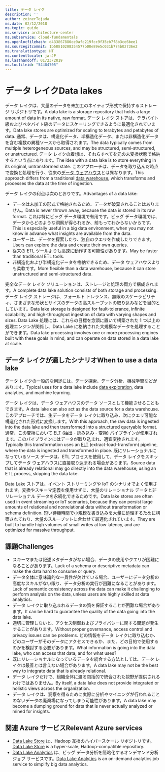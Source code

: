 ```yaml
---
title: データ レイク
description: ''
author: zoinerTejada
ms.date: 02/12/2018
ms.topic: guide
ms.service: architecture-center
ms.subservice: cloud-fundamentals
ms.openlocfilehash: d433867886ce0afc219fcc9f35eb7f8b3ce6bee1
ms.sourcegitcommit: 1b50810208354577b00e89e5c031b774b02736e2
ms.translationtype: HT
ms.contentlocale: ja-JP
ms.lasthandoff: 01/23/2019
ms.locfileid: "54484705"
---
```

# <a name="data-lakes"></a><span data-ttu-id="74851-102">データ レイク</span><span class="sxs-lookup"><span data-stu-id="74851-102">Data lakes</span></span>

<span data-ttu-id="74851-103">データ レイクは、大量のデータを未加工のネイティブ形式で保持するストレージ リポジトリです。</span><span class="sxs-lookup"><span data-stu-id="74851-103">A data lake is a storage repository that holds a large amount of data in its native, raw format.</span></span> <span data-ttu-id="74851-104">データ レイク ストアは、テラバイト級およびペタバイト級のデータにスケーリングできるように最適化されています。</span><span class="sxs-lookup"><span data-stu-id="74851-104">Data lake stores are optimized for scaling to terabytes and petabytes of data.</span></span> <span data-ttu-id="74851-105">通常、データは、構造化データ、半構造化データ、または非構造化データを含む複数の異種ソースから取得されます。</span><span class="sxs-lookup"><span data-stu-id="74851-105">The data typically comes from multiple heterogeneous sources, and may be structured, semi-structured, or unstructured.</span></span> <span data-ttu-id="74851-106">データ レイクの着想は、それらすべてを元の未変換状態で格納するという点にあります。</span><span class="sxs-lookup"><span data-stu-id="74851-106">The idea with a data lake is to store everything in its original, untransformed state.</span></span> <span data-ttu-id="74851-107">このアプローチは、データを取り込んだ時点で変換と処理を行う、従来の[データ ウェアハウス](../relational-data/data-warehousing.md)とは異なります。</span><span class="sxs-lookup"><span data-stu-id="74851-107">This approach differs from a traditional [data warehouse](../relational-data/data-warehousing.md), which transforms and processes the data at the time of ingestion.</span></span>

<span data-ttu-id="74851-108">データ レイクの利点は次のとおりです。</span><span class="sxs-lookup"><span data-stu-id="74851-108">Advantages of a data lake:</span></span>

- <span data-ttu-id="74851-109">データは未加工の形式で格納されるため、データが破棄されることはありません。</span><span class="sxs-lookup"><span data-stu-id="74851-109">Data is never thrown away, because the data is stored in its raw format.</span></span> <span data-ttu-id="74851-110">これは特にビッグ データ環境で有用です。ビッグ データ環境では、データからどのような洞察が得られるか、前もってわからないからです。</span><span class="sxs-lookup"><span data-stu-id="74851-110">This is especially useful in a big data environment, when you may not know in advance what insights are available from the data.</span></span>
- <span data-ttu-id="74851-111">ユーザーは、データを探索したり、独自のクエリを作成したりできます。</span><span class="sxs-lookup"><span data-stu-id="74851-111">Users can explore the data and create their own queries.</span></span>
- <span data-ttu-id="74851-112">従来の ETL ツールよりも高速に動作する可能性があります。</span><span class="sxs-lookup"><span data-stu-id="74851-112">May be faster than traditional ETL tools.</span></span>
- <span data-ttu-id="74851-113">非構造化および半構造化データを格納できるため、データ ウェアハウスよりも柔軟です。</span><span class="sxs-lookup"><span data-stu-id="74851-113">More flexible than a data warehouse, because it can store unstructured and semi-structured data.</span></span>

<span data-ttu-id="74851-114">完全なデータ レイク ソリューションは、ストレージと処理の両方で構成されます。</span><span class="sxs-lookup"><span data-stu-id="74851-114">A complete data lake solution consists of both storage and processing.</span></span> <span data-ttu-id="74851-115">データ レイク ストレージは、フォールト トレランス、無限のスケーラビリティ、さまざまな形状とサイズのデータ​​の高スループットの取り込みなどを目的としています。</span><span class="sxs-lookup"><span data-stu-id="74851-115">Data lake storage is designed for fault-tolerance, infinite scalability, and high-throughput ingestion of data with varying shapes and sizes.</span></span> <span data-ttu-id="74851-116">Data Lake 処理には、これらの目標を念頭に置いて構築された 1 つ以上の処理エンジンが関係し、Data Lake に格納された大規模なデータを処理することができます。</span><span class="sxs-lookup"><span data-stu-id="74851-116">Data lake processing involves one or more processing engines built with these goals in mind, and can operate on data stored in a data lake at scale.</span></span>

## <a name="when-to-use-a-data-lake"></a><span data-ttu-id="74851-117">データ レイクが適したシナリオ</span><span class="sxs-lookup"><span data-stu-id="74851-117">When to use a data lake</span></span>

<span data-ttu-id="74851-118">データ レイクの一般的な用途には、[データ探索](./interactive-data-exploration.md)、データ分析、機械学習などがあります。</span><span class="sxs-lookup"><span data-stu-id="74851-118">Typical uses for a data lake include [data exploration](./interactive-data-exploration.md), data analytics, and machine learning.</span></span>

<span data-ttu-id="74851-119">データ レイクは、データ ウェアハウスのデータ ソースとして機能させることもできます。</span><span class="sxs-lookup"><span data-stu-id="74851-119">A data lake can also act as the data source for a data warehouse.</span></span> <span data-ttu-id="74851-120">このアプローチでは、生データをデータ レイクに取り込み、次にクエリ可能な構造化された形式に変換します。</span><span class="sxs-lookup"><span data-stu-id="74851-120">With this approach, the raw data is ingested into the data lake and then transformed into a structured queryable format.</span></span> <span data-ttu-id="74851-121">通常、この変換において [ELT](../relational-data/etl.md#extract-load-and-transform-elt) (抽出 - 読み込み - 変換) パイプラインが使用されます。このパイプラインにはデータが取り込まれ、適宜変換されます。</span><span class="sxs-lookup"><span data-stu-id="74851-121">Typically this transformation uses an [ELT](../relational-data/etl.md#extract-load-and-transform-elt) (extract-load-transform) pipeline, where the data is ingested and transformed in place.</span></span> <span data-ttu-id="74851-122">既にリレーショナルになっているソース データは、ETL プロセスを使用して、データ レイクをスキップしてデータ ウェアハウスに直接取り込まれる場合があります。</span><span class="sxs-lookup"><span data-stu-id="74851-122">Source data that is already relational may go directly into the data warehouse, using an ETL process, skipping the data lake.</span></span>

<span data-ttu-id="74851-123">Data Lake ストアは、イベント ストリーミングや IoT のシナリオでよく使用されます。変換やスキーマ定義を使用せずに、大量のリレーショナル データと非リレーショナル データを永続化できるためです。</span><span class="sxs-lookup"><span data-stu-id="74851-123">Data lake stores are often used in event streaming or IoT scenarios, because they can persist large amounts of relational and nonrelational data without transformation or schema definition.</span></span> <span data-ttu-id="74851-124">短い待機時間で小規模な書き込みを大量に処理するために構築されており、大量のスループットに合わせて最適化されています。</span><span class="sxs-lookup"><span data-stu-id="74851-124">They are built to handle high volumes of small writes at low latency, and are optimized for massive throughput.</span></span>

## <a name="challenges"></a><span data-ttu-id="74851-125">課題</span><span class="sxs-lookup"><span data-stu-id="74851-125">Challenges</span></span>

- <span data-ttu-id="74851-126">スキーマまたは記述メタデータがない場合、データの使用やクエリが困難になることがあります。</span><span class="sxs-lookup"><span data-stu-id="74851-126">Lack of a schema or descriptive metadata can make the data hard to consume or query.</span></span>
- <span data-ttu-id="74851-127">データ全体に意味論的な一貫性が欠けている場合、ユーザーにデータ分析の高度なスキルがない限り、データ分析の実行が困難になることがあります。</span><span class="sxs-lookup"><span data-stu-id="74851-127">Lack of semantic consistency across the data can make it challenging to perform analysis on the data, unless users are highly skilled at data analytics.</span></span>
- <span data-ttu-id="74851-128">データ レイクに取り込まれるデータの質を保証することが困難な場合があります。</span><span class="sxs-lookup"><span data-stu-id="74851-128">It can be hard to guarantee the quality of the data going into the data lake.</span></span>
- <span data-ttu-id="74851-129">適切に管理しないと、アクセス制御およびプライバシーに関する問題が発生することがあります。</span><span class="sxs-lookup"><span data-stu-id="74851-129">Without proper governance, access control and privacy issues can be problems.</span></span> <span data-ttu-id="74851-130">どの情報をデータ レイクに取り込むか、どのユーザーがそのデータにアクセスできるか、また、どの目的で使用するのかを検討する必要があります。</span><span class="sxs-lookup"><span data-stu-id="74851-130">What information is going into the data lake, who can access that data, and for what uses?</span></span>
- <span data-ttu-id="74851-131">既にリレーショナルになっているデータを統合する方法としては、データ レイクは最善とは言えない場合があります。</span><span class="sxs-lookup"><span data-stu-id="74851-131">A data lake may not be the best way to integrate data that is already relational.</span></span>
- <span data-ttu-id="74851-132">データ レイクだけで、組織全体に渡る包括的で統合された視野が提供されるわけではありません。</span><span class="sxs-lookup"><span data-stu-id="74851-132">By itself, a data lake does not provide integrated or holistic views across the organization.</span></span>
- <span data-ttu-id="74851-133">データ レイクは、洞察を得るために実際に分析やマイニングが行われることのないデータの廃棄場になってしまう可能性があります。</span><span class="sxs-lookup"><span data-stu-id="74851-133">A data lake may become a dumping ground for data that is never actually analyzed or mined for insights.</span></span>

## <a name="relevant-azure-services"></a><span data-ttu-id="74851-134">関連 Azure サービス</span><span class="sxs-lookup"><span data-stu-id="74851-134">Relevant Azure services</span></span>

- <span data-ttu-id="74851-135">[Data Lake Store](/azure/data-lake-store/) は、Hadoop 互換のハイパースケール リポジトリです。</span><span class="sxs-lookup"><span data-stu-id="74851-135">[Data Lake Store](/azure/data-lake-store/) is a hyper-scale, Hadoop-compatible repository.</span></span>
- <span data-ttu-id="74851-136">[Data Lake Analytics](/azure/data-lake-analytics/) は、ビッグ データ分析を簡略化するオンデマンド分析ジョブ サービスです。</span><span class="sxs-lookup"><span data-stu-id="74851-136">[Data Lake Analytics](/azure/data-lake-analytics/) is an on-demand analytics job service to simplify big data analytics.</span></span>

